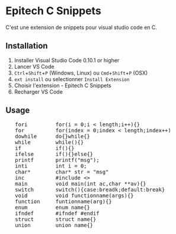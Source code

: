 ﻿# Epitech C Snippets
C'est une extension de snippets pour visual studio code en C.


## Installation

1. Installer Visual Studio Code 0.10.1 or higher
2. Lancer VS Code
3. `Ctrl`+`Shift`+`P` (Windows, Linux) ou `Cmd`+`Shift`+`P` (OSX)
4. `ext install` ou selectionner `Install Extension`
5. Choisir l'extension - Epitech C Snippets
6. Recharger VS Code

## Usage
<pre>
   fori         for(i = 0;i < length;i++){}
   for          for(index = 0;index < length;index++)
   dowhile      do{}while{}
   while        while(){}
   if           if(){}
   ifelse       if(){}else{}
   printf       printf("msg");
   inti         int i = 0;
   char*        char* str = "msg"
   inc          #include <>
   main         void main(int ac,char **av){}
   switch       switch(){case:breadk;default:break}
   void         void functionname(args){}
   function     funtionname(arg){}
   enum         enum name{}
   ifndef       #ifndef #endif
   struct       struct name{}
   union        union name{}
</pre>


